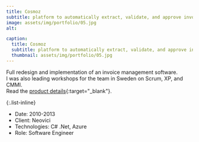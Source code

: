 ```yaml
---
title: Cosmoz
subtitle: platform to automatically extract, validate, and approve invoices for store chains
image: assets/img/portfolio/05.jpg
alt: 

caption:
  title: Cosmoz
  subtitle: platform to automatically extract, validate, and approve invoices for store chains
  thumbnail: assets/img/portfolio/05.jpg
---
```

Full redesign and implementation of an invoice management software.\
I was also leading workshops for the team in Sweden on Scrum, XP, and CMMI.\
Read the [product details](https://www.neovici.se/platform){:target="_blank"}.

{:.list-inline}
- Date: 2010-2013
- Client: Neovici
- Technologies: C# .Net, Azure
- Role: Software Engineer